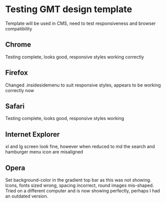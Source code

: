 # Testing GMT design template

Template will be used in CMS, need to test responsiveness and browser compatibility

## Chrome

Testing complete, looks good, responsive styles working correctly

## Firefox

Changed .insidesidemenu to suit responsive styles, appears to be working correctly now

## Safari

Testing complete, looks good, responsive styles working

## Internet Explorer

xl and lg screen look fine, however when reduced to md the search and hamburger menu icon are misaligned

## Opera

Set background-color in the gradient top bar as this was not showing.  Icons, fonts sized wrong, spacing incorrect, round images mis-shaped.
Tried on a different computer and is now showing perfectly, perhaps I had an outdated version.



